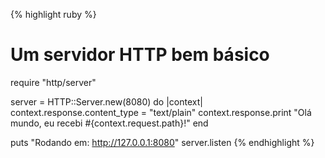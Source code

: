 {% highlight ruby %}
# Um servidor HTTP bem básico
require "http/server"

server = HTTP::Server.new(8080) do |context|
  context.response.content_type = "text/plain"
  context.response.print "Olá mundo, eu recebi #{context.request.path}!"
end

puts "Rodando em: http://127.0.0.1:8080"
server.listen
{% endhighlight %}
